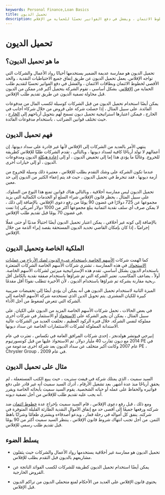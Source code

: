 ```yaml
---
keywords: Personal Finance,Loan Basics
title: تحميل الديون
description: يحدث تحميل الديون عندما ينفق المرء الاحتياطيات النقدية ، ويصل إلى الحد الأقصى لخطوط الائتمان ، ويفشل في دفع الفواتير تحسبًا للحماية من الإفلاس.
---
```


# تحميل الديون
## ما هو تحميل الديون؟

تحميل الديون هو ممارسة عديمة الضمير يستخدمها أحيانًا رواد الأعمال والشركات التي تواجه الإفلاس. يعمل تحميل الديون عن طريق إنفاق جميع الاحتياطيات النقدية ، والحد الأقصى لخطوط الائتمان وبطاقات الائتمان ، والفشل في دفع الفواتير تحسبًا لتقديم طلب الحماية من [الإفلاس](/bankruptcy). بشكل أساسي ، تقوم الشركة بتحميل أكبر قدر ممكن من الديون قبل محاولة تصفية الديون عن طريق تقديم طلب الإفلاس.

يمكن أيضًا استخدام تحميل الديون من قبل الشركات كوسيلة لكسب المال من مدفوعات الفائدة. على سبيل المثال ، إذا حصلت شركة على قروض من خلال شركاء أجانب في الخارج ، فيمكن اعتبارها استراتيجية تحميل ديون تسمح لهم بتحويل أرباحهم إلى [الخارج](/offshore) ، حيث تختلف قوانين الضرائب ، باستخدام مدفوعات الفائدة.

## فهم تحميل الديون

ينتهي الأمر بالعديد من الشركات إلى الإفلاس لأنها غير قادرة على سداد ديونها. إن أعمالهم لا تولد أرباحًا كافية لسداد ديونها ، وبالتالي ، تقدم الشركات طلبًا للإفلاس كطريقة للخروج. وغالبًا ما يؤدي هذا إما إلى تخفيض الديون ، أو إلى [إعادة هيكلة](/debtrestructuring) الديون ومدفوعات الديون ، أو إلى خيارات أخرى.

عندما تكون الشركة على وشك التقدم بطلب للإفلاس ، معتبرة ذلك وسيلة للخروج من أزمة ديونها ، فقد تنخرط في تحميل الديون ، حيث قد يتم إعفاء الكثير من الديون إلى حد معين.

تحميل الديون ليس ممارسة أخلاقية ، وبالتالي هناك قوانين تمنع هذا النوع من السلوك. على سبيل المثال ، يحظر قانون الإفلاس شراء السلع أو الخدمات الكمالية التي يزيد مجموعها عن 725 دولارًا في غضون 90 يومًا من رفع دعوى الإفلاس. بالإضافة إلى ذلك ، لا يمكن صرف أي سلف نقدية ائتمانية يبلغ مجموعها أكثر من 1000 دولار أمريكي إذا تمت في غضون 70 يومًا قبل تقديم طلب الإفلاس.

بالإضافة إلى كونه غير أخلاقي ، يمكن اعتبار تحميل الديون أيضًا احتيالًا مدنيًا أو حتى عملًا إجراميًا ، إذا كان بإمكان القاضي تحديد الديون المستحقة بقصد إبراء الذمة من خلال الإفلاس.

## الملكية الخاصة وتحميل الديون

كما اتُهمت شركات [الأسهم الخاصة باستخدام عبء الديون لصك الأرباح من عمليات الاستحواذ.](/privateequity) في هذه الممارسة ، تشتري شركات الأسهم الخاصة الشركات المتعثرة باستخدام الديون بشكل أساسي. تقدم هذه الإستراتيجية ميزتين لشركات الأسهم الخاصة. أولاً ، يضاعف المكاسب. تعتبر الشركة التي تم شراؤها باستخدام صفقة نقدية بالكامل أقل ربحية مقارنة بشركة تم شراؤها باستخدام الديون ، لأن الأخيرة تتطلب نقودًا أقل مقدمًا.

الميزة الثانية لاستخدام تحميل الديون هي أنه يمكن أن يؤدي أيضًا إلى تخفيضات ضريبية كبيرة للكيان المشترى. يتم تحويل الدين الذي تستخدمه شركة الأسهم الخاصة إلى الشركة التي تتعرض لضغوط من أجل الأداء.

في بعض الحالات ، تحمل شركات الأسهم الخاصة المزيد من الديون على الكيان. على سبيل المثال ، يمكن أن [يجبر](/acquisition) الشركة على [الاستحواذ](/acquisition) أو الاستثمار في شركات أخرى مملوكة لنفس الشركة. خلال فترة الركود العظيم ، تخلفت العديد من الشركات عالية الاستدانة المملوكة لشركات الاستثمارات الخاصة عن سداد ديونها.

إنيرجي فيوتشر هولدنجز ، إحدى شركات المرافق العامة في تكساس ، تعثرت في عام 2014 مع ديون تقارب 40 مليار دولار. تم الاستحواذ عليها من قبل كونسورتيوم PE في عام 2007 وكانت أكبر متخلف عن سداد الديون بعد شركة أخرى مدعومة من PE ، Chrysler Group ، في عام 2009.

## مثال على تحميل الديون

السيد سميث ، الذي يمتلك شركة في فيفث ستريت ، حيث يبيع الكتب المستعملة ، لم يحقق أرباحًا منذ عدة أشهر. بعد تشغيل الأرقام ، أدرك السيد سميث أنه غير قادر على دفع فواتيره والحفاظ على عمله أو حياته الشخصية. يقوم السيد سميث بأبحاثه الخاصة ويقرر أنه يجب عليه تقديم طلب للإفلاس من أجل تصفية ديونه.

ومع ذلك ، قبل رفع دعوى الإفلاس ، قام السيد سميث بإخراج عدة [خطوط ائتمان](/lineofcredit) ضد شركته ورفعها جميعًا إلى أقصى حد مع إنفاق الأموال النقدية الطارئة القليلة المتوفرة في شركته. ينفق كل أمواله في رحلة قمار ، ويدعو أصدقاءه ويشتري طعامًا وشرابًا باهظ الثمن. من أجل تجنب انتهاك شروط قانون الإفلاس ، ينتظر السيد سميث أكثر من 90 يومًا قبل تقديم طلب رسمي للإفلاس.

## يسلط الضوء

- تحميل الديون هو ممارسة غير أخلاقية يستخدمها رواد الأعمال والشركات حيث يثقلون مشاريعهم بالديون قبل التقدم بطلب للإفلاس.

- يمكن أيضًا استخدام تحميل الديون كطريقة للشركات لكسب الفوائد الناتجة عن القروض الخارجية.

- يحتوي قانون الإفلاس على العديد من الأحكام لمنع متحملي الديون من تراكم الديون قبل الإفلاس.

